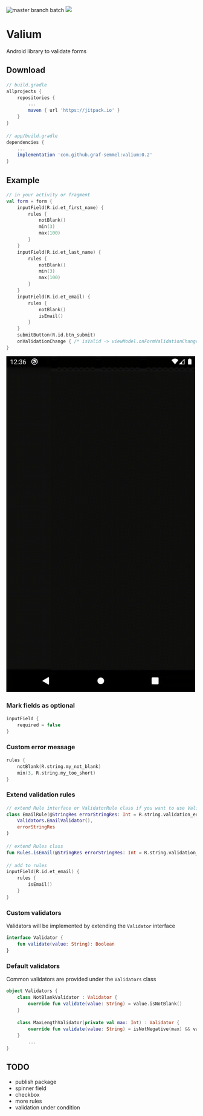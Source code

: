 ![master branch batch](https://github.com/graf-semmel/valium/actions/workflows/master.yml/badge.svg)
[![](https://jitpack.io/v/graf-semmel/valium.svg)](https://jitpack.io/#graf-semmel/valium)

# Valium
Android library to validate forms

## Download

```groovy
// build.gradle
allprojects {
    repositories {
        ...
        maven { url 'https://jitpack.io' }
    }
}

// app/build.gradle
dependencies {
  	...
    implementation 'com.github.graf-semmel:valium:0.2'
}
```

## Example

```kotlin
// in your activity or fragment
val form = form {
    inputField(R.id.et_first_name) {
        rules {
            notBlank()
            min(3)
            max(100)
        }
    }
    inputField(R.id.et_last_name) {
        rules {
            notBlank()
            min(3)
            max(100)
        }
    }
    inputField(R.id.et_email) {
        rules {
            notBlank()
            isEmail()
        }
    }
    submitButton(R.id.btn_submit)
    onValidationChange { /* isValid -> viewModel.onFormValidationChange(isValid) */ }
}
```
<img width="500" alt="portfolio_view" src="form-validation.gif">

### Mark fields as optional

```kotlin
inputField {
    required = false
}
```

### Custom error message

```kotlin
rules {
    notBlank(R.string.my_not_blank)
    min(3, R.string.my_too_short)
}
```

### Extend validation rules

```kotlin
// extend Rule interface or ValidatorRule class if you want to use Validators
class EmailRule(@StringRes errorStringRes: Int = R.string.validation_error_email) : ValidatorRule(
    Validators.EmailValidator(),
    errorStringRes
)

// extend Rules class
fun Rules.isEmail(@StringRes errorStringRes: Int = R.string.validation_error_email) = this.addRule(EmailRule())

// add to rules
inputField(R.id.et_email) {
    rules {
        isEmail()
    }
}
```

### Custom validators

Validators will be implemented by extending the `Validator` interface
```kotlin
interface Validator {
    fun validate(value: String): Boolean
}
```
### Default validators
Common validators are provided under the `Validators` class
```kotlin
object Validators {
    class NotBlankValidator : Validator {
        override fun validate(value: String) = value.isNotBlank()
    }

    class MaxLengthValidator(private val max: Int) : Validator {
        override fun validate(value: String) = isNotNegative(max) && value.length <= max
    }
		...
}
```

## TODO
* publish package
* spinner field
* checkbox
* more rules
* validation under condition
